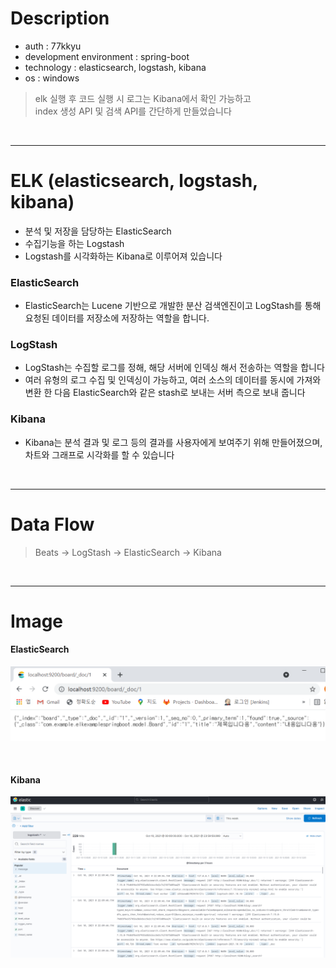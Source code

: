 # Description
- auth : 77kkyu
- development environment : spring-boot
- technology : elasticsearch, logstash, kibana
- os : windows

> elk 실행 후 코드 실행 시 로그는 Kibana에서 확인 가능하고 <br>
> index 생성 API 및 검색 API를 간단하게 만들었습니다

<br>

---

# ELK (elasticsearch, logstash, kibana)
 - 분석 및 저장을 담당하는 ElasticSearch
 - 수집기능을 하는 Logstash
 - Logstash를 시각화하는 Kibana로 이루어져 있습니다

### ElasticSearch
- ElasticSearch는 Lucene 기반으로 개발한 분산 검색엔진이고 LogStash를 통해 요청된 데이터를 저장소에 저장하는 역할을 합니다.

### LogStash
- LogStash는 수집할 로그를 정해, 해당 서버에 인덱싱 해서 전송하는 역할을 합니다
- 여러 유형의 로그 수집 및 인덱싱이 가능하고, 여러 소스의 데이터를 동시에 가져와 변환 한 다음 ElasticSearch와 같은 stash로 보내는 서버 측으로 보내 줍니다

### Kibana
- Kibana는 분석 결과 및 로그 등의 결과를 사용자에게 보여주기 위해 만들어졌으며, 차트와 그래프로 시각화를 할 수 있습니다

<br>

---
# Data Flow
> Beats ->  LogStash  ->  ElasticSearch  ->  Kibana

<br>

---

# Image
#### ElasticSearch
![](https://github.com/77kkyu/elk-example-springboot/blob/main/assets/000.el.PNG?raw=true)

<br>

#### Kibana
![](https://github.com/77kkyu/elk-example-springboot/blob/main/assets/000.ki.PNG?raw=true)

<br>
